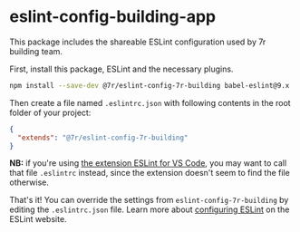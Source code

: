 # eslint-config-building-app

This package includes the shareable ESLint configuration used by 7r building team.

First, install this package, ESLint and the necessary plugins.

```sh
npm install --save-dev @7r/eslint-config-7r-building babel-eslint@9.x  eslint@5.x  eslint-config-prettier@3.x eslint-plugin-import@2.x eslint-plugin-jsx-a11y@6.x eslint-plugin-prettier@3.x eslint-plugin-react@7.x prettier@1.x
```

Then create a file named `.eslintrc.json` with following contents in the root folder of your project:

```json
{
  "extends": "@7r/eslint-config-7r-building"
}
```

**NB:** if you're using [the extension ESLint for VS Code](https://marketplace.visualstudio.com/items?itemName=dbaeumer.vscode-eslint),
you may want to call that file `.eslintrc` instead, since the extension doesn't seem to find the file otherwise.

That's it! You can override the settings from `eslint-config-7r-building` by editing the `.eslintrc.json` file. Learn more about [configuring ESLint](http://eslint.org/docs/user-guide/configuring) on the ESLint website.
